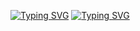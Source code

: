 <a href="https://git.io/typing-svg"><img src="https://readme-typing-svg.demolab.com?font=Anton&pause=300&color=63F718&background=3BFF6100&multiline=true&width=438&height=58&lines=++++++++++++++++Welcome+to+;"
                                      alt="Typing SVG" /></a>
                                      <a href="https://git.io/typing-svg"><img src="https://readme-typing-svg.demolab.com?font=Anton&pause=300&color=0EACF7&background=3BFF6100&multiline=true&width=438&height=58&lines=++++++++++KNUbuilder's+GIthub" alt="Typing SVG" /></a>
<!--
**KNUbuilder/KNUbuilder** is a ✨ _special_ ✨ repository because its `README.md` (this file) appears on your GitHub profile.

Here are some ideas to get you started:

- 🔭 I’m currently working on ...
- 🌱 I’m currently learning ...
- 👯 I’m looking to collaborate on ...
- 🤔 I’m looking for help with ...
- 💬 Ask me about ...
- 📫 How to reach me: ...
- 😄 Pronouns: ...
- ⚡ Fun fact: ...
-->

